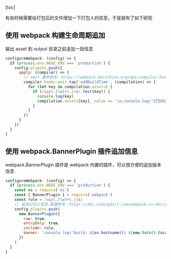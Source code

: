 [toc]

有些时候需要给打包后的文件增加一下打包人的信息，于是就有了如下研究

## 使用 webpack 构建生命周期追加

输出 asset 到 output 目录之前追加一段信息

```js
configureWebpack: (config) => {
  if (process.env.NODE_ENV === 'production') {
    config.plugins.push({
      apply: (compiler) => {
        // emit 事件参考: https://webpack.docschina.org/api/compiler-hooks/#emit
        compiler.hooks.emit.tap('addBuildTime', (compilation) => {
          for (let key in compilation.assets) {
            if (/app\.[\w]+\.js$/.test(key)) {
              console.log(key)
              compilation.assets[key]._value += `\n;console.log('打包时间：${new Date().toLocaleString()}');`
            }
          }
        })
      }
    })
  }
}
```

## 使用 webpack.BannerPlugin 插件追加信息

webpack.BannerPlugin 插件是 webpack 内置的插件，可以很方便的追加版本信息

```js
configureWebpack: (config) => {
  if (process.env.NODE_ENV === 'production') {
    const os = require('os')
    const { BannerPlugin } = require('webpack')
    const rule = /app\.[\w]+\.js$/
    // 追加打包人信息-配置参考：https://doc.codingdict.com/webpack-cn-doc/plugins/banner-plugin/
    config.plugins.push(
      new BannerPlugin({
        raw: true,
        entryOnly: true,
        include: rule,
        banner: `console.log('build: ${os.hostname()} ${new Date().toLocaleString()}');`
      })
    )
  }
}
```

